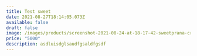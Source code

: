 ```yaml
---
title: Test sweet
date: 2021-08-27T18:14:05.073Z
available: false
draft: false
image: /images/products/screenshot-2021-08-24-at-18-17-42-sweetprana-cr-on-instagram-“vegan-gluten-free-sugar-free-chocolate-cake-super-healthy-...-.png
price: "5000"
description: asdluisdglsaudfgsaldfgsdf
---
```

